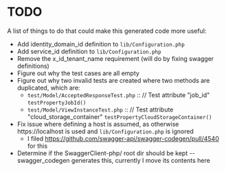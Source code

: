 # TODO

A list of things to do that could make this generated code more useful:

* Add identity_domain_id definition to `lib/Configuration.php`
* Add service_id definition to `lib/Configuration.php`
* Remove the x_id_tenant_name requirement (will do by fixing swagger definitions)
* Figure out why the test cases are all empty
* Figure out why two invalid tests are created where two methods are duplicated, which are:
  * `test/Model/AcceptedResponseTest.php` :: // Test attribute "job_id" `testPropertyJobId()`
  * `test/Model/ViewInstanceTest.php`     :: // Test attribute "cloud_storage_container" `testPropertyCloudStorageContainer()`
* Fix issue where defining a host is assumed, as otherwise https://localhost is used and `lib/Configuration.php` is ignored
  * I filed https://github.com/swagger-api/swagger-codegen/pull/4540 for this
* Determine if the SwaggerClient-php/ root dir should be kept -- swagger_codegen generates this, currently I move its contents here

